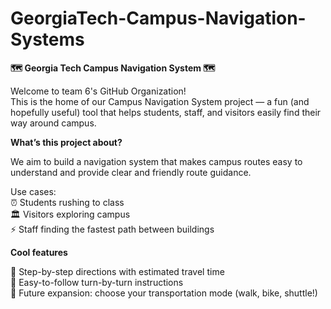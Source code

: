 # GeorgiaTech-Campus-Navigation-Systems

**🗺️ Georgia Tech Campus Navigation System 🗺️**

Welcome to team 6's GitHub Organization! <br>
This is the home of our Campus Navigation System project — a fun (and hopefully useful) tool that helps students, staff, and visitors easily find their way around campus. 

**What’s this project about?**

We aim to build a navigation system that makes campus routes easy to understand and provide clear and friendly route guidance. 

Use cases: <br>
⏰ Students rushing to class <br>
🏛️ Visitors exploring campus <br>
⚡ Staff finding the fastest path between buildings <br>

<!--**What’s inside?**

This organization has multiple repositories, each focusing on a different piece of the puzzle:

graph-construction → where we turn the campus map into a graph

pathfinding-algorithms → all the shortest path magic happens here

frontend-ui → pretty maps and user-friendly directions

integration → putting everything together into a working system

**Our team**

We’re a group of students collaborating to bring this idea to life:

Member A – Algorithm wizard

Member B – Data wrangler
We construct a road–building adjacency graph for the Georgia Tech campus 
using OpenStreetMap (OSM) data.

- **Roads**: only motor-vehicle-accessible roads are kept.  
- **Buildings**: each building is represented by its geometric centroid, which is projected to the nearest road segment (using point-to-segment distance).  
- **Projection**: the projection point is added to the graph, and the corresponding road edge is split to preserve distances.  
- **Final Output**: an adjacency list **Adj**, where
  - For each node *i*, we store its set of neighbors that are directly connected.  
  - Each neighbor *j* is stored together with the corresponding edge distance *d(i,j)*.  
  - Formally:
    ```
    Adj[i] = { (j, d(i,j)) | j ∈ Neighbors(i) }
    ```
  
This pipeline transforms raw OSM data into a unified road–building graph model,
which can be used for shortest-path search, parking analysis, and other 
network-based computations.
Member C – UI/UX ninja

Member D – Integration guru

Member E – Documentation master (and README writer ✍️)-->

**Cool features**

🐾 Step-by-step directions with estimated travel time <br>
🛴 Easy-to-follow turn-by-turn instructions <br>
🚌 Future expansion: choose your transportation mode (walk, bike, shuttle!) <br>
